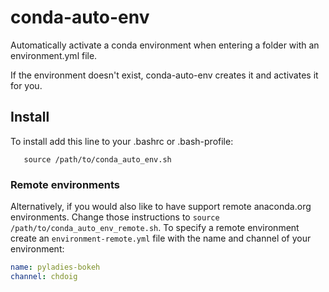 # conda-auto-env

Automatically activate a conda environment when entering a folder with an environment.yml file.

If the environment doesn't exist, conda-auto-env creates it and activates it for you.

## Install

To install add this line to your .bashrc or .bash-profile:

       source /path/to/conda_auto_env.sh

### Remote environments

Alternatively, if you would also like to have support remote anaconda.org environments. Change those instructions to ``source /path/to/conda_auto_env_remote.sh``. To specify a remote environment create an ``environment-remote.yml`` file with the name and channel of your environment:

```yaml
name: pyladies-bokeh
channel: chdoig
```